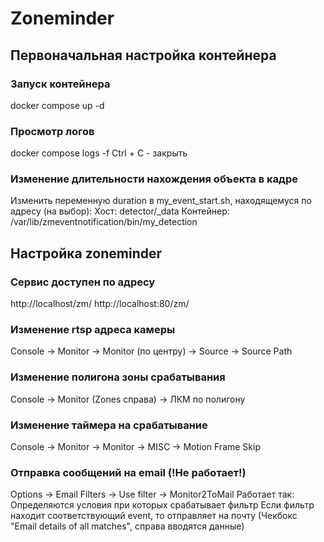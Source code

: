 # Zoneminder

## Первоначальная настройка контейнера

### Запуск контейнера
docker compose up -d

### Просмотр логов
docker compose logs -f
Ctrl + C - закрыть

### Изменение длительности нахождения объекта в кадре
Изменить переменную duration в my_event_start.sh, находящемуся по адресу (на выбор):
Хост: detector/_data
Контейнер: /var/lib/zmeventnotification/bin/my_detection

## Настройка zoneminder

### Сервис доступен по адресу
http://localhost/zm/
http://localhost:80/zm/

### Изменение rtsp адреса камеры
Console -> Monitor -> Monitor (по центру) -> Source -> Source Path	

### Изменение полигона зоны срабатывания
Console -> Monitor (Zones справа) -> ЛКМ по полигону

### Изменение таймера на срабатывание
Console -> Monitor -> Monitor -> MISC -> Motion Frame Skip

### Отправка сообщений на email (!Не работает!)
Options -> Email
Filters -> Use filter -> Monitor2ToMail
Работает так:
Определяются условия при которых срабатывает фильтр
Если фильтр находит соответствующий event, то отправляет на почту
(Чекбокс "Email details of all matches", справа вводятся данные)